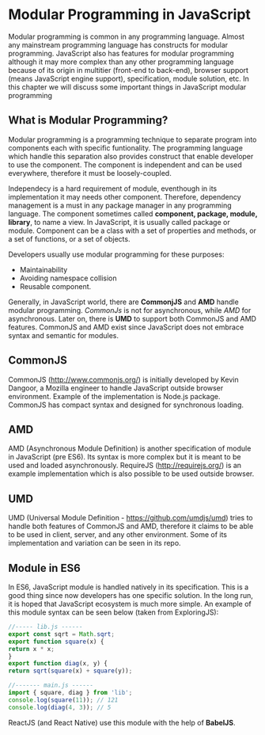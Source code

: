 # Modular Programming in JavaScript

Modular programming is common in any programming language. Almost any mainstream programming language has constructs for modular programming. JavaScript also has features for modular programming although it may more complex than any other programming language because of its origin in multitier (front-end to back-end), browser support (means JavaScript engine support), specification, module solution, etc. In this chapter we will discuss some important things in JavaScript modular programming

## What is Modular Programming?

Modular programming is a programming technique to separate program into components each with specific funtionality. The programming language which handle this separation also provides construct that enable developer to use the component. The component is independent and can be used everywhere, therefore it must be loosely-coupled.

Independecy is a hard requirement of module, eventhough in its implementation it may needs other component. Therefore, dependency management is a must in any package manager in any programming language. The component sometimes called __component, package, module, library__, to name a view. In JavaScript, it is usually called package or module. Component can be a class with a set of properties and methods, or a set of functions, or a set of objects.

Developers usually use modular programming for these purposes:

- Maintainability
- Avoiding namespace collision
- Reusable component.

Generally, in JavaScript world, there are __CommonjJS__ and __AMD__ handle modular programming. _CommonJs_ is not for asynchronous, while _AMD_ for asynchronous. Later on, there is __UMD__ to support both CommonJS and AMD features. CommonJS and AMD exist since JavaScript does not embrace syntax and semantic for modules.

## CommonJS

CommonJS (http://www.commonjs.org/) is initially developed by Kevin Dangoor, a Mozilla engineer to handle JavaScript outside browser environment. Example of the implementation is Node.js package. CommonJS has compact syntax and designed for synchronous loading.

## AMD

AMD (Asynchronous Module Definition) is another specification of module in JavaScript (pre ES6). Its syntax is more complex but it is meant to be used and loaded asynchronously. RequireJS (http://requirejs.org/) is an example implementation which is also possible to be used outside browser.

## UMD

UMD (Universal Module Definition - https://github.com/umdjs/umd) tries to handle both features of CommonJS and AMD, therefore it claims to be able to be used in client, server, and any other environment. Some of its implementation and variation can be seen in its repo.

## Module in ES6

In ES6, JavaScript module is handled natively in its specification. This is a good thing since now developers has one specific solution. In the long run, it is hoped that JavaScript ecosystem is much more simple. An example of this module syntax can be seen below (taken from ExploringJS):

```js
//----- lib.js ------
export const sqrt = Math.sqrt;
export function square(x) {
return x * x;
}
export function diag(x, y) {
return sqrt(square(x) + square(y));

//------- main.js ------
import { square, diag } from 'lib';
console.log(square(11)); // 121
console.log(diag(4, 3)); // 5
```

ReactJS (and React Native) use this module with the help of __BabelJS__.